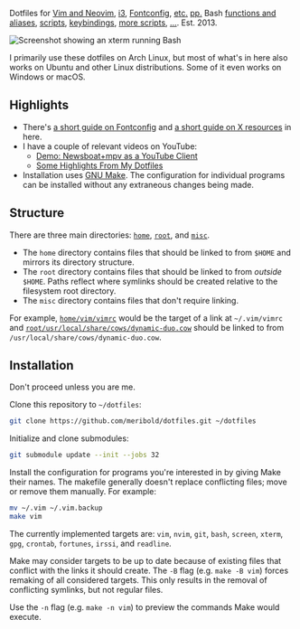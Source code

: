 Dotfiles for [Vim and Neovim](home/vim/), [i3](home/config/i3/),
[Fontconfig](home/config/fontconfig/),
[e](home/xresources)[t](home/xinitrc)[c](home/gitconfig)[.](home/config/ncmpcpp)
[p](home/config/dunst/dunstrc)[p](home/config/newsboat)[.](home/mozilla/firefox/ctontcrf.default)
Bash [functions and aliases](home/bashrc),
[scripts](home/bin/), [keybindings](home/xbindkeysrc),
[more scripts](misc/keybind-scripts), […](home/XCompose).
Est. 2013.

<img src="/../media/screenshot.png?raw=true" alt="Screenshot showing an xterm running Bash" title="Perfection.">

I primarily use these dotfiles on Arch Linux, but most of what's in here also works on
Ubuntu and other Linux distributions.  Some of it even works on Windows or macOS.

## Highlights

* There's [a short guide on Fontconfig](home/config/fontconfig/readme.md) and
  [a short guide on X resources](home/xresources/readme.md) in here.
* I have a couple of relevant videos on YouTube:
  * [Demo: Newsboat+mpv as a YouTube Client](https://www.youtube.com/watch?v=U31niad7bHY)
  * [Some Highlights From My Dotfiles](https://www.youtube.com/watch?v=CZxo41Ao_Tc)
* Installation uses [GNU Make][].  The configuration for individual programs can be
  installed without any extraneous changes being made.

## Structure

There are three main directories: [`home`](home/), [`root`](root/), and [`misc`](misc/).

* The `home` directory contains files that should be linked to from `$HOME` and mirrors
  its directory structure.
* The `root` directory contains files that should be linked to from *outside* `$HOME`.
  Paths reflect where symlinks should be created relative to the filesystem root
  directory.
* The `misc` directory contains files that don't require linking.

For example, [`home/vim/vimrc`](home/vim/vimrc) would be the target of a link at
`~/.vim/vimrc` and
[`root/usr/local/share/cows/dynamic-duo.cow`](root/usr/local/share/cows/dynamic-duo.cow)
should be linked to from `/usr/local/share/cows/dynamic-duo.cow`.

## Installation

Don't proceed unless you are me.

Clone this repository to `~/dotfiles`:

```bash
git clone https://github.com/meribold/dotfiles.git ~/dotfiles
```

Initialize and clone submodules:

```bash
git submodule update --init --jobs 32
```

Install the configuration for programs you're interested in by giving Make their names.
The makefile generally doesn't replace conflicting files; move or remove them manually.
For example:

```bash
mv ~/.vim ~/.vim.backup
make vim
```

The currently implemented targets are: `vim`, `nvim`, `git`, `bash`, `screen`, `xterm`,
`gpg`, `crontab`, `fortunes`, `irssi`, and `readline`.

Make may consider targets to be up to date because of existing files that conflict with
the links it should create.  The `-B` flag (e.g. `make -B vim`) forces remaking of all
considered targets.  This only results in the removal of conflicting symlinks, but not
regular files.

Use the `-n` flag (e.g. `make -n vim`) to preview the commands Make would execute.

[GNU Make]: https://www.gnu.org/software/make/
